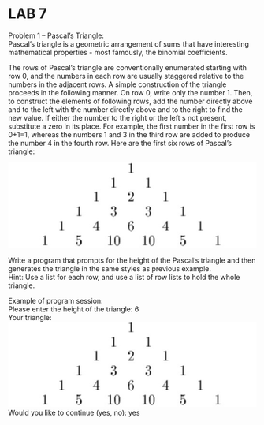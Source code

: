 # LAB 7
Problem 1 – Pascal’s Triangle: <br>
Pascal’s triangle is a geometric arrangement of sums that have interesting mathematical properties - most famously, the binomial coefficients.

The rows of Pascal’s triangle are conventionally enumerated starting with row 0, and the numbers in 
each row are usually staggered relative to the numbers in the adjacent rows. A simple construction 
of the triangle proceeds in the following manner. On row 0, write only the number 1. Then, to 
construct the elements of following rows, add the number directly above and to the left with the 
number directly above and to the right to find the new value. If either the number to the right or 
the left s not present, substitute a zero in its place. For example, the first number in the first 
row is 0+1=1, whereas the numbers 1 and 3 in the third row are added to produce the number 4 in the 
fourth row. Here are the first six rows of Pascal’s triangle: <br>

![Alt text](pascal_triangle.jpg?raw=true)

Write a program that prompts for the height of the Pascal’s triangle and then generates the triangle in the same styles as previous example. <br>
Hint: Use a list for each row, and use a list of row lists to hold the whole triangle.

Example of program session: <br>
Please enter the height of the triangle: 6 <br>
Your triangle: <br>
![Alt text](pascal_triangle.jpg?raw=true) <br>
Would you like to continue (yes, no): yes <br>
